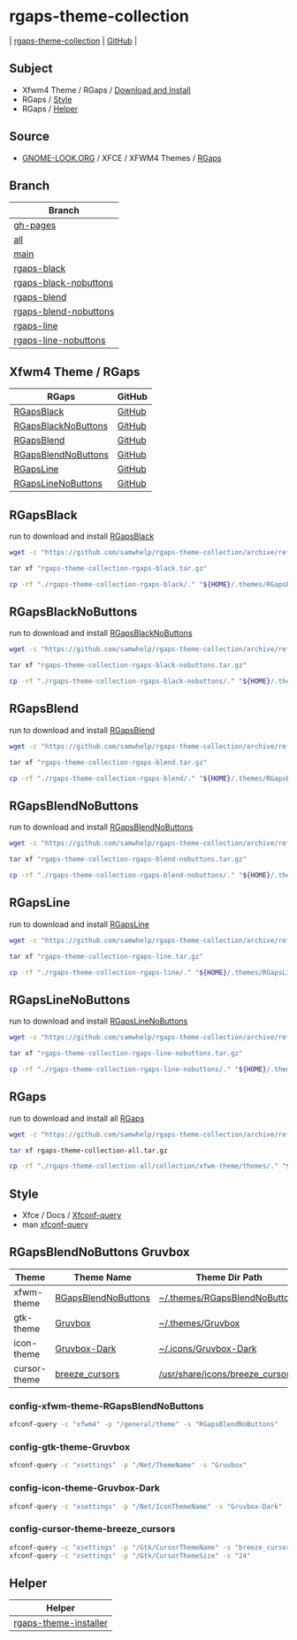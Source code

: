 

# rgaps-theme-collection

| [rgaps-theme-collection](https://samwhelp.github.io/rgaps-theme-collection/) | [GitHub](https://github.com/samwhelp/rgaps-theme-collection) |


## Subject

* Xfwm4 Theme / RGaps / [Download and Install](#xfwm4-theme--rgaps)
* RGaps / [Style](#style)
* RGaps / [Helper](#helper)

## Source

* [GNOME-LOOK.ORG](https://www.gnome-look.org) / XFCE / XFWM4 Themes / [RGaps](https://www.gnome-look.org/p/1174081/)


## Branch

| Branch |
| --- |
| [gh-pages](https://github.com/samwhelp/rgaps-theme-collection/tree/gh-pages) |
| [all](https://github.com/samwhelp/rgaps-theme-collection/tree/all) |
| [main](https://github.com/samwhelp/rgaps-theme-collection/tree/main) |
| [rgaps-black](https://github.com/samwhelp/rgaps-theme-collection/tree/rgaps-black) |
| [rgaps-black-nobuttons](https://github.com/samwhelp/rgaps-theme-collection/tree/rgaps-black-nobuttons) |
| [rgaps-blend](https://github.com/samwhelp/rgaps-theme-collection/tree/rgaps-blend) |
| [rgaps-blend-nobuttons](https://github.com/samwhelp/rgaps-theme-collection/tree/rgaps-blend-nobuttons) |
| [rgaps-line](https://github.com/samwhelp/rgaps-theme-collection/tree/rgaps-line) |
| [rgaps-line-nobuttons](https://github.com/samwhelp/rgaps-theme-collection/tree/rgaps-line-nobuttons) |


## Xfwm4 Theme / RGaps

| RGaps | GitHub |
| --- | --- |
| [RGapsBlack](#rgapsblack) | [GitHub](https://github.com/samwhelp/rgaps-theme-collection/tree/rgaps-black) |
| [RGapsBlackNoButtons](#rgapsblacknobuttons) | [GitHub](https://github.com/samwhelp/rgaps-theme-collection/tree/rgaps-black-nobuttons) |
| [RGapsBlend](#rgapsblend) | [GitHub](https://github.com/samwhelp/rgaps-theme-collection/tree/rgaps-blend) |
| [RGapsBlendNoButtons](#rgapsblendnobuttons) | [GitHub](https://github.com/samwhelp/rgaps-theme-collection/tree/rgaps-blend-nobuttons) |
| [RGapsLine](#rgapsline) | [GitHub](https://github.com/samwhelp/rgaps-theme-collection/tree/rgaps-line) |
| [RGapsLineNoButtons](#rgapslinenobuttons) | [GitHub](https://github.com/samwhelp/rgaps-theme-collection/tree/rgaps-line-nobuttons) |


## RGapsBlack

run to download and install [RGapsBlack](https://github.com/samwhelp/rgaps-theme-collection/tree/rgaps-black)

``` sh
wget -c "https://github.com/samwhelp/rgaps-theme-collection/archive/refs/heads/rgaps-black.tar.gz" -O "rgaps-theme-collection-rgaps-black.tar.gz"

tar xf "rgaps-theme-collection-rgaps-black.tar.gz"

cp -rf "./rgaps-theme-collection-rgaps-black/." "${HOME}/.themes/RGapsBlack"
```


## RGapsBlackNoButtons

run to download and install [RGapsBlackNoButtons](https://github.com/samwhelp/rgaps-theme-collection/tree/rgaps-black-nobuttons)

``` sh
wget -c "https://github.com/samwhelp/rgaps-theme-collection/archive/refs/heads/rgaps-black-nobuttons.tar.gz" -O "rgaps-theme-collection-rgaps-black-nobuttons.tar.gz"

tar xf "rgaps-theme-collection-rgaps-black-nobuttons.tar.gz"

cp -rf "./rgaps-theme-collection-rgaps-black-nobuttons/." "${HOME}/.themes/RGapsBlackNoButtons"
```


## RGapsBlend

run to download and install [RGapsBlend](https://github.com/samwhelp/rgaps-theme-collection/tree/rgaps-blend)

``` sh
wget -c "https://github.com/samwhelp/rgaps-theme-collection/archive/refs/heads/rgaps-blend.tar.gz" -O "rgaps-theme-collection-rgaps-blend.tar.gz"

tar xf "rgaps-theme-collection-rgaps-blend.tar.gz"

cp -rf "./rgaps-theme-collection-rgaps-blend/." "${HOME}/.themes/RGapsBlend"
```


## RGapsBlendNoButtons

run to download and install [RGapsBlendNoButtons](https://github.com/samwhelp/rgaps-theme-collection/tree/rgaps-blend-nobuttons)

``` sh
wget -c "https://github.com/samwhelp/rgaps-theme-collection/archive/refs/heads/rgaps-blend-nobuttons.tar.gz" -O "rgaps-theme-collection-rgaps-blend-nobuttons.tar.gz"

tar xf "rgaps-theme-collection-rgaps-blend-nobuttons.tar.gz"

cp -rf "./rgaps-theme-collection-rgaps-blend-nobuttons/." "${HOME}/.themes/RGapsBlendNoButtons"
```


## RGapsLine

run to download and install [RGapsLine](https://github.com/samwhelp/rgaps-theme-collection/tree/rgaps-line)

``` sh
wget -c "https://github.com/samwhelp/rgaps-theme-collection/archive/refs/heads/rgaps-line.tar.gz" -O "rgaps-theme-collection-rgaps-line.tar.gz"

tar xf "rgaps-theme-collection-rgaps-line.tar.gz"

cp -rf "./rgaps-theme-collection-rgaps-line/." "${HOME}/.themes/RGapsLine"
```


## RGapsLineNoButtons

run to download and install [RGapsLineNoButtons](https://github.com/samwhelp/rgaps-theme-collection/tree/rgaps-black)

``` sh
wget -c "https://github.com/samwhelp/rgaps-theme-collection/archive/refs/heads/rgaps-line-nobuttons.tar.gz" -O "rgaps-theme-collection-rgaps-line-nobuttons.tar.gz"

tar xf "rgaps-theme-collection-rgaps-line-nobuttons.tar.gz"

cp -rf "./rgaps-theme-collection-rgaps-line-nobuttons/." "${HOME}/.themes/RGapsLineNoButtons"
```


## RGaps

run to download and install all [RGaps](https://github.com/samwhelp/rgaps-theme-collection/tree/all)

``` sh
wget -c "https://github.com/samwhelp/rgaps-theme-collection/archive/refs/heads/all.tar.gz" -O "rgaps-theme-collection-all.tar.gz"

tar xf rgaps-theme-collection-all.tar.gz

cp -rf "./rgaps-theme-collection-all/collection/xfwm-theme/themes/." "${HOME}/.themes"
```


## Style

* Xfce / Docs / [Xfconf-query](https://docs.xfce.org/xfce/xfconf/xfconf-query)
* man [xfconf-query](https://manpages.debian.org/testing/xfconf/xfconf-query.1.en.html)

## RGapsBlendNoButtons Gruvbox

| Theme | Theme Name | Theme Dir Path |
| --- | --- | --- |
| xfwm-theme | [RGapsBlendNoButtons](#config-xfwm-theme-rgapsblendnobuttons) | [~/.themes/RGapsBlendNoButtons](https://github.com/samwhelp/rgaps-theme-collection/tree/rgaps-blend-nobuttons) |
| gtk-theme | [Gruvbox](#config-gtk-theme-gruvbox) | [~/.themes/Gruvbox](https://github.com/samwhelp/gruvbox-theme-collection/tree/gtk-theme-gruvbox) |
| icon-theme | [Gruvbox-Dark](#config-icon-theme-gruvbox-dark) | [~/.icons/Gruvbox-Dark](https://github.com/samwhelp/gruvbox-theme-collection/tree/icon-theme-gruvbox-dark) |
| cursor-theme | [breeze_cursors](#config-cursor-theme-breeze_cursors) | [/usr/share/icons/breeze_cursors](https://packages.debian.org/sid/all/breeze-cursor-theme/filelist) |


### config-xfwm-theme-RGapsBlendNoButtons

``` sh
xfconf-query -c "xfwm4" -p "/general/theme" -s "RGapsBlendNoButtons"
```

### config-gtk-theme-Gruvbox

``` sh
xfconf-query -c "xsettings" -p "/Net/ThemeName" -s "Gruvbox"
```


### config-icon-theme-Gruvbox-Dark

``` sh
xfconf-query -c "xsettings" -p "/Net/IconThemeName" -s "Gruvbox-Dark"
```


### config-cursor-theme-breeze_cursors

``` sh
xfconf-query -c "xsettings" -p "/Gtk/CursorThemeName" -s "breeze_cursors"
xfconf-query -c "xsettings" -p "/Gtk/CursorThemeSize" -s "24"
```


## Helper

| Helper |
| --- |
| [rgaps-theme-installer](https://github.com/samwhelp/rgaps-theme-collection/tree/gh-pages/_demo/prototype/rgaps-theme-installer) |
